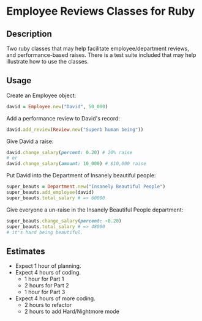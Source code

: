 # Employee Reviews Classes for Ruby

## Description
Two ruby classes that may help facilitate employee/department reviews, and performance-based raises. There is a test suite included that may help illustrate how to use the classes.

## Usage
Create an Employee object:
```ruby
david = Employee.new("David", 50_000)
```

Add a performance review to David's record:
```ruby
david.add_review(Review.new("Superb human being"))
```

Give David a raise:
```ruby
david.change_salary(percent: 0.20) # 20% raise
# or
david.change_salary(amount: 10_000) # $10,000 raise
```

Put David into the Department of Insanely beautiful people:
```ruby
super_beauts = Department.new("Insanely Beautiful People")
super_beauts.add_employee(david)
super_beauts.total_salary # => 60000
```

Give everyone a un-raise in the Insanely Beautiful People department:
```ruby
super_beauts.change_salary(percent: -0.20)
super_beauts.total_salary # => 48000
# it's hard being beautiful.
```


## Estimates

- Expect 1 hour of planning.
- Expect 4 hours of coding.
  - 1 hour for Part 1
  - 2 hours for Part 2
  - 1 hour for Part 3
- Expect 4 hours of more coding.
  - 2 hours to refactor
  - 2 hours to add Hard/Nightmore mode


